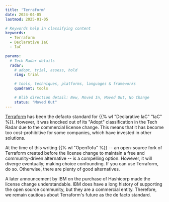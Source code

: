 ```yaml
---
title: 'Terraform'
date: 2024-04-05
lastmod: 2025-01-05

# Keywords help in classifying content
keywords:
  - Terraform
  - Declarative IaC
  - IaC

params:
  # Tech Radar details
  radar:
    # adopt, trial, assess, hold
    ring: trial

    # tools, techniques, platforms, languages & frameworks
    quadrant: tools

    # Blib direction detail: New, Moved In, Moved Out, No Change
    status: "Moved Out"
---
```


[Terraform](https://www.terraform.io/) has been the defacto standard for {{% wl "Declarative IaC" "IaC" %}}.  However, it was knocked out of its "Adopt" classification in the Tech Radar due to the commercial license change.  This means that it has become too cost-prohibitive for some companies, which have invested in other solutions.

At the time of this writing {{% wl "OpenTofu" %}} -- an open-source fork of Terraform created before the license change to maintain a free and community-driven alternative -- is a compelling option.  However, it will diverge eventually; making choice confounding.  If you can use Terraform, do so.  Otherwise, there are plenty of good alternatives.

<!--more-->

A later announcement by IBM on the purchase of Hashicorp made the license change understandable.  IBM does have a long history of supporting the open source community, but they are a commercial entity. Therefore, we remain cautious about Terraform's future as the de facto standard.
